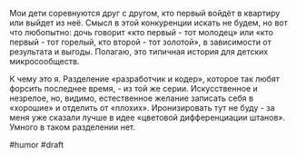 Мои дети соревнуются друг с другом, кто первый войдёт в квартиру или выйдет из неё. Смысл в этой конкуренции искать не будем, но вот что любопытно: дочь говорит «кто первый - тот молодец» или «кто первый - тот горелый, кто второй - тот золотой», в зависимости от результата и выгоды. Полагаю, это типичная история для детских микросообществ. 

К чему это я. Разделение «разработчик и кодер», которое так любят форсить последнее время, - из той же серии. Искусственное и незрелое, но, видимо, естественное желание записать себя в «хорошие» и отделить от «плохих». Иронизировать тут не буду - за меня уже сказали лучше в идее «цветовой дифференциации штанов». Умного в таком разделении нет.

#humor #draft